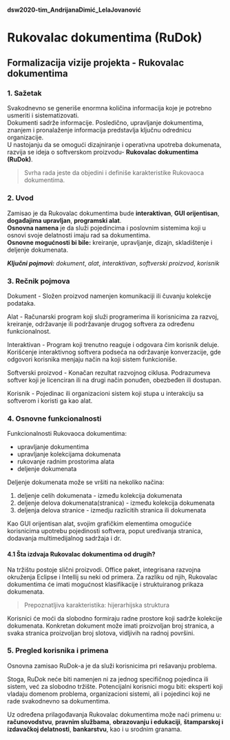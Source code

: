 #### dsw2020-tim_AndrijanaDimić_LelaJovanović

# **Rukovalac dokumentima (RuDok)**

## Formalizacija vizije projekta - Rukovalac dokumentima 
### 1. Sažetak
Svakodnevno se generiše enormna količina informacija koje je potrebno usmeriti i sistematizovati.   
Dokumenti sadrže informacije. 
Posledično, upravljanje dokumentima, znanjem i pronalaženje informacija predstavlja ključnu odrednicu organizacije.   
U nastojanju da se omogući dizajniranje i operativna upotreba dokumenata, razvija se ideja o softverskom proizvodu- **Rukovalac dokumentima (RuDok)**. 
> Svrha rada jeste da objedini i definiše karakteristike Rukovaoca dokumentima.

### 2. Uvod
Zamisao je da Rukovalac dokumentima bude **interaktivan**, **GUI orijentisan**, **događajima upravljan**, **programski alat**.   
**Osnovna namena** je da služi pojedincima i poslovnim sistemima koji u osnovi svoje delatnosti imaju rad sa dokumentima.     
**Osnovne mogućnosti bi bile:** kreiranje, upravljanje, dizajn, skladištenje i deljenje dokumenata.

***Ključni pojmovi:***  _dokument_, _alat_, _interaktivan_, _softverski proizvod_, _korisnik_

### 3. Rečnik pojmova

Dokument - Složen proizvod namenjen komunikaciji ili čuvanju kolekcije podataka.

Alat - Računarski program koji služi programerima ili korisnicima za razvoj, kreiranje, održavanje ili podržavanje drugog softvera za određenu funkcionalnost.

Interaktivan - Program koji trenutno reaguje i odgovara čim korisnik deluje. Korišćenje interaktivnog softvera podseća na održavanje konverzacije, gde odgovori korisnika menjaju način na koji sistem funkcioniše.

Softverski proizvod - Konačan rezultat razvojnog ciklusa. Podrazumeva softver koji je licenciran ili na drugi način ponuđen, obezbeđen ili dostupan.

Korisnik - Pojedinac ili organizacioni sistem koji stupa u interakciju sa softverom i koristi ga kao alat.

### 4. Osnovne funkcionalnosti

Funkcionalnosti Rukovaoca dokumentima:
* upravljanje dokumentima
* upravljanje kolekcijama dokumenata
* rukovanje radnim prostorima alata
* deljenje dokumenata
   
Deljenje dokumenata može se vršiti na nekoliko načina:
1. deljenje celih dokumenata - između kolekcija dokumenata
2.  deljenje delova dokumenata(stranica) - između kolekcija dokumenata
3.  deljenja delova stranice - izmedju razlicitih stranica ili dokumenata

Kao GUI orijentisan alat, svojim grafičkim elementima omogućiće korisnicima upotrebu pojedinosti softvera, poput uređivanja stranica, dodavanja multimedijalnog sadržaja i dr.

#### 4.1 Šta izdvaja Rukovalac dokumentima od drugih?

Na tržištu postoje slični proizvodi. Office paket, integrisana razvojna okruženja Eclipse i Intellij su neki od primera. Za razliku od njih, Rukovalac dokumentima će imati mogućnost klasifikacije i struktuiranog prikaza dokumenata.
> Prepoznatljiva karakteristika: hijerarhijska struktura

Korisnici će moći da slobodno formiraju radne prostore koji sadrže kolekcije dokumenata. Konkretan dokument može imati proizvoljan broj stranica, a svaka stranica proizvoljan broj slotova, vidljivih na radnoj površini. 


### 5. Pregled korisnika i primena

Osnovna zamisao RuDok-a je da služi korisnicima pri rešavanju problema.  

Stoga, RuDok neće biti namenjen ni za jednog specifičnog pojedinca ili sistem, već za slobodno tržište.
Potencijalni korisnici mogu biti: eksperti koji vladaju domenom problema, organizacioni sistemi, ali i pojedinci koji ne rade svakodnevno sa dokumentima.

Uz određena prilagođavanja Rukovalac dokumentima može naći primenu u: **računovodstvu**,  **pravnim službama**, **obrazovanju i edukaciji**, **štamparskoj i izdavačkoj delatnosti**, **bankarstvu**, kao i u srodnim granama.

